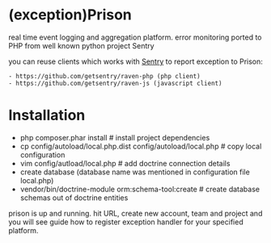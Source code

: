 (exception)Prison
=======================

real time event logging and aggregation platform. error monitoring ported to PHP from well known python project Sentry

you can reuse clients which works with [Sentry](https://github.com/getsentry/sentry) to report exception to Prison:

    - https://github.com/getsentry/raven-php (php client)
    - https://github.com/getsentry/raven-js (javascript client)

Installation
===============

* php composer.phar install # install project dependencies
* cp config/autoload/local.php.dist config/autoload/local.php # copy local configuration
* vim config/autload/local.php # add doctrine connection details
* create database (database name was mentioned in configuration file local.php)
* vendor/bin/doctrine-module orm:schema-tool:create # create database schemas out of doctrine entities

prison is up and running. hit URL, create new account, team and project and you will see guide how to register
exception handler for your specified platform.